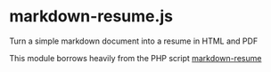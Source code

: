 markdown-resume.js
==================

Turn a simple markdown document into a resume in HTML and PDF

This module borrows heavily from the PHP script [markdown-resume](https://github.com/there4/markdown-resume)